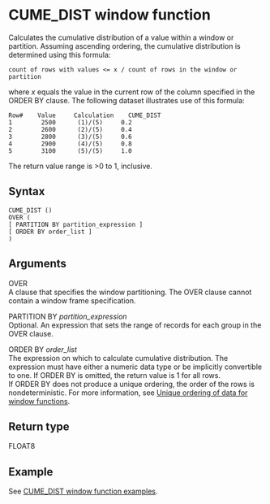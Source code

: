 # CUME\_DIST window function<a name="r_WF_CUME_DIST"></a>

Calculates the cumulative distribution of a value within a window or partition\. Assuming ascending ordering, the cumulative distribution is determined using this formula:

`count of rows with values <= x / count of rows in the window or partition`

where *x* equals the value in the current row of the column specified in the ORDER BY clause\. The following dataset illustrates use of this formula:

```
Row#	Value	  Calculation    CUME_DIST
1        2500	   (1)/(5)	   0.2
2        2600	   (2)/(5)	   0.4
3        2800	   (3)/(5)	   0.6
4        2900	   (4)/(5)	   0.8
5        3100	   (5)/(5)	   1.0
```

The return value range is >0 to 1, inclusive\.

## Syntax<a name="r_WF_CUME_DIST-synopsis"></a>

```
CUME_DIST ()
OVER ( 
[ PARTITION BY partition_expression ] 
[ ORDER BY order_list ]
)
```

## Arguments<a name="r_WF_CUME_DIST-arguments"></a>

OVER  
A clause that specifies the window partitioning\. The OVER clause cannot contain a window frame specification\.

PARTITION BY *partition\_expression*   
Optional\. An expression that sets the range of records for each group in the OVER clause\.

ORDER BY *order\_list*   
The expression on which to calculate cumulative distribution\. The expression must have either a numeric data type or be implicitly convertible to one\. If ORDER BY is omitted, the return value is 1 for all rows\.   
If ORDER BY does not produce a unique ordering, the order of the rows is nondeterministic\. For more information, see [Unique ordering of data for window functions](r_Examples_order_by_WF.md)\. 

## Return type<a name="r_WF_CUME_DIST-returns"></a>

FLOAT8

## Example<a name="r_WF_CUME_DIST-examples"></a>

See [CUME\_DIST window function examples](r_Examples_of_CUME_DIST_WF.md)\. 